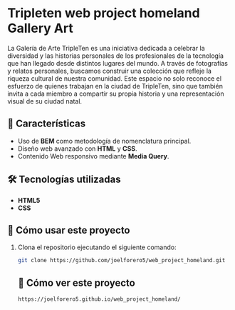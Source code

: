 # Tripleten web project homeland Gallery Art

La Galería de Arte TripleTen es una iniciativa dedicada a celebrar la diversidad y las historias personales de los profesionales de la tecnología que han llegado desde distintos lugares del mundo. A través de fotografías y relatos personales, buscamos construir una colección que refleje la riqueza cultural de nuestra comunidad. Este espacio no solo reconoce el esfuerzo de quienes trabajan en la ciudad de TripleTen, sino que también invita a cada miembro a compartir su propia historia y una representación visual de su ciudad natal.

## 📌 Características

- Uso de **BEM** como metodología de nomenclatura principal.
- Diseño web avanzado con **HTML** y **CSS**.
- Contenido Web responsivo mediante **Media Query**.

## 🛠️ Tecnologías utilizadas

- **HTML5**
- **CSS**

## 🚀 Cómo usar este proyecto

1.  Clona el repositorio ejecutando el siguiente comando:

    ```sh
    git clone https://github.com/joelforero5/web_project_homeland.git

    ```

    ## 🚀 Cómo ver este proyecto

    ```
    https://joelforero5.github.io/web_project_homeland/
    ```
